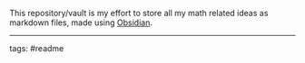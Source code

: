This repository/vault is my effort to store all my math related ideas as markdown files, made using [Obsidian](https://github.com/obsidianmd).

---

tags: #readme
